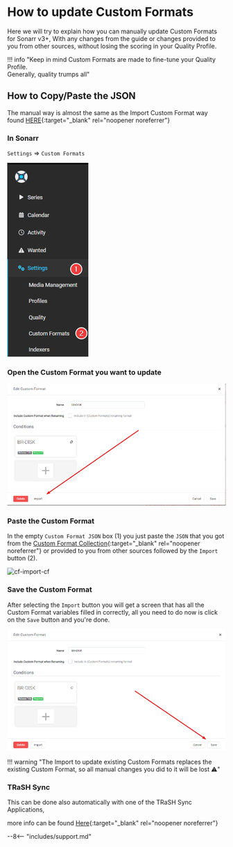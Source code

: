 # How to update Custom Formats

Here we will try to explain how you can manually update Custom Formats for Sonarr v3+, With any changes from the guide or changes provided to you from other sources, without losing the scoring in your Quality Profile.

!!! info "Keep in mind Custom Formats are made to fine-tune your Quality Profile.<br>Generally, quality trumps all"

## How to Copy/Paste the JSON

The manual way is almost the same as the Import Custom Format way found [HERE](/Sonarr/sonarr-import-custom-formats/){:target="\_blank" rel="noopener noreferrer"}

### In Sonarr

`Settings` => `Custom Formats`

![cf-settings-cf](images/cf-settings-cf.png)

### Open the Custom Format you want to update

![!Import To Update](images/cf-import-to-update.png)

### Paste the Custom Format

In the empty `Custom Format JSON` box (1) you just paste the `JSON` that you got from the [Custom Format Collection](/Sonarr/sonarr-collection-of-custom-formats/){:target="\_blank" rel="noopener noreferrer"} or provided to you from other sources followed by the `Import` button (2).

![cf-import-cf](images/cf-import-cf.png)

### Save the Custom Format

After selecting the `Import` button you will get a screen that has all the Custom Format variables filled in correctly, all you need to do now is click on the `Save` button and you're done.

![cf-import-done](images/cf-import-done.png)

!!! warning "The Import to update existing Custom Formats replaces the existing Custom Format, so all manual changes you did to it will be lost :warning:"

### TRaSH Sync

This can be done also automatically with one of the TRaSH Sync Applications,

more info can be found [Here](/Guide-Sync/){:target="\_blank" rel="noopener noreferrer"}

--8<-- "includes/support.md"
